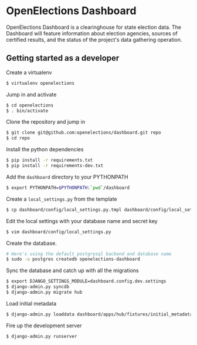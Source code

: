OpenElections Dashboard
=======================

OpenElections Dashboard is a clearinghouse for state election data.
The Dashboard will feature information about election agencies, sources of certified
results, and the status of the project's data gathering operation.

Getting started as a developer
------------------------------

Create a virtualenv 

```bash
$ virtualenv openelections
```

Jump in and activate

```bash
$ cd openelections
$ . bin/activate
```

Clone the repository and jump in

```bash
$ git clone git@github.com:openelections/dashboard.git repo
$ cd repo
```

Install the python dependencies

```bash
$ pip install -r requirements.txt
$ pip install -r requirements-dev.txt
```

Add the ``dashboard`` directory to your PYTHONPATH

```bash
$ export PYTHONPATH=$PYTHONPATH:`pwd`/dashboard
```

Create a ``local_settings.py`` from the template 

```bash
$ cp dashboard/config/local_settings.py.tmpl dashboard/config/local_settings.py
```

Edit the local settings with your database name and secret key

```bash
$ vim dashboard/config/local_settings.py
```

Create the database.

```bash
# Here's using the default postgresql backend and database name
$ sudo -u postgres createdb openelections-dashboard
```

Sync the database and catch up with all the migrations

```bash
$ export DJANGO_SETTINGS_MODULE=dashboard.config.dev.settings
$ django-admin.py syncdb
$ django-admin.py migrate hub
```

Load initial metadata

```bash
$ django-admin.py loaddata dashboard/apps/hub/fixtures/initial_metadata.json
```

Fire up the development server

```bash
$ django-admin.py runserver
```
